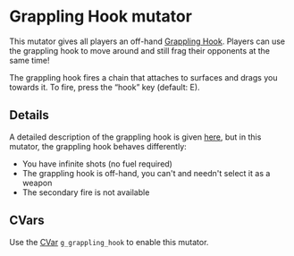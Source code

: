 Grappling Hook mutator
======================
This mutator gives all players an off-hand [Grappling Hook](Weapons#grappling-hook). Players can use the grappling hook to move around and still frag their opponents at the same time!

The grappling hook fires a chain that attaches to surfaces and drags you towards it. To fire, press the “hook” key (default: E).

Details
-------
A detailed description of the grappling hook is given [here](Weapons#grappling-hook), but in this mutator, the grappling hook behaves differently:

* You have infinite shots (no fuel required)
* The grappling hook is off-hand, you can't and needn't select it as a weapon
* The secondary fire is not available

CVars
-----
Use the [CVar](CVars) `g_grappling_hook` to enable this mutator.